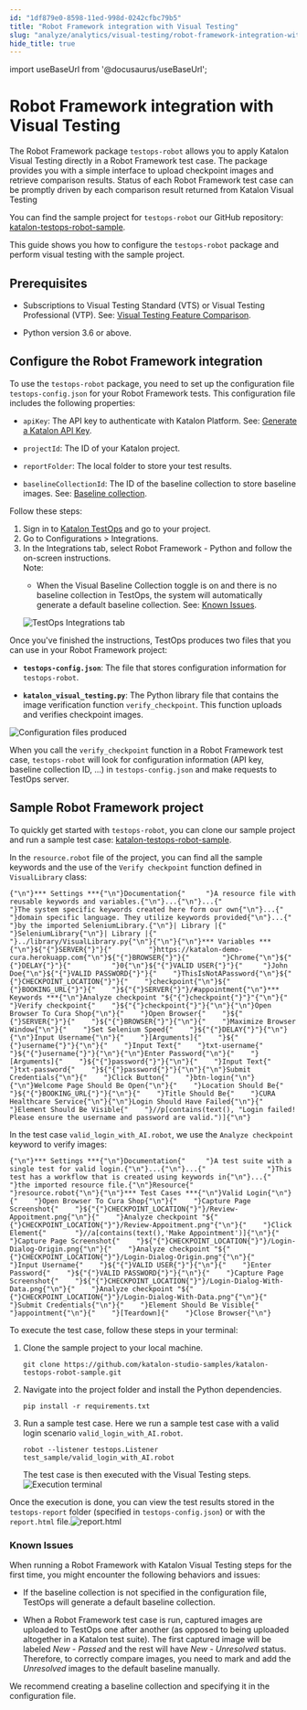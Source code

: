 ```yaml
---
id: "1df879e0-8598-11ed-998d-0242cfbc79b5"
title: "Robot Framework integration with Visual Testing"
slug: "analyze/analytics/visual-testing/robot-framework-integration-with-visual-testing"
hide_title: true
---
```

import useBaseUrl from '@docusaurus/useBaseUrl';


# <a id="concept-7134" class="anchor_top_offset"/><a id="ariaid-title1" class="anchor_top_offset"/>Robot Framework integration with Visual Testing

<p xmlns="http://www.w3.org/1999/xhtml" className="p">The Robot Framework package <code className="ph codeph">testops-robot</code> allows you to apply Katalon Visual Testing directly in a Robot Framework test case. The package provides you with a simple interface to upload checkpoint images and retrieve comparison results. Status of each Robot Framework test case can be promptly driven by each comparison result returned from Katalon Visual Testing</p> 
<p xmlns="http://www.w3.org/1999/xhtml" className="p">You can find the sample project for <code className="ph codeph">testops-robot</code>  our GitHub repository: <a className="xref j-external-link" href="https://github.com/katalon-studio-samples/katalon-testops-robot-sample" target="_blank">katalon-testops-robot-sample</a>.</p> 
<p xmlns="http://www.w3.org/1999/xhtml" className="p">This guide shows you how to configure the <code className="ph codeph">testops-robot</code> package and perform visual testing with the sample project.</p> 

## Prerequisites

<ul xmlns="http://www.w3.org/1999/xhtml" className="ul"><li className="li"><p className="p">Subscriptions to <span className="ph">Visual Testing Standard (VTS)</span> or <span className="ph">Visual Testing Professional (VTP)</span>. See: <a className="xref" href="/administer/katalon-platform-packages/visual-testing-feature-comparison">Visual Testing Feature Comparison</a>.</p></li><li className="li"><p className="p">Python version 3.6 or above.</p></li></ul> 

## <a id="task-4615" class="anchor_top_offset"/>Configure the Robot Framework integration

<section xmlns="http://www.w3.org/1999/xhtml" className="section context"><div className="p">To use the <code className="ph codeph">testops-robot</code> package, you need to set up the configuration file <code className="ph codeph">testops-config.json</code> for your Robot Framework tests. This configuration file includes the following properties:<ul className="ul"><li className="li"><p className="p"><code className="ph codeph">apiKey</code>: The API key to authenticate with <span className="ph">Katalon Platform</span>. See: <a className="xref" href="/administer/settings/katalon-api-key-in-katalon-testops#id_1">Generate a Katalon API Key</a>.</p></li><li className="li"><p className="p"><code className="ph codeph">projectId</code>: The ID of your Katalon project.</p></li><li className="li"><p className="p"><code className="ph codeph">reportFolder</code>: The local folder to store your test results.</p></li><li className="li"><p className="p"><code className="ph codeph">baselineCollectionId</code>: The ID of the baseline collection to store baseline images. See: <a className="xref" href="/analyze/analytics/visual-testing/baseline-collection">Baseline collection</a>.</p></li></ul></div><p className="p">Follow these steps:</p></section> 
<ol xmlns="http://www.w3.org/1999/xhtml" className="ol steps"><li className="li step stepexpand"><span className="ph cmd">Sign in to <a className="xref j-external-link" href="https://testops.katalon.io/login" target="_blank">Katalon TestOps</a> and go to your project.</span></li><li className="li step stepexpand"><span className="ph cmd">Go to <span className="ph uicontrol">Configurations</span> &gt; <span className="ph uicontrol">Integrations</span>.</span></li><li className="li step stepexpand"><span className="ph cmd">In the <span className="ph uicontrol">Integrations</span> tab, select <span className="ph uicontrol">Robot Framework - Python</span> and follow the on-screen instructions.</span><div className="itemgroup stepxmp"><div className="note note note_note"><span className="note__title">Note:</span> <ul className="ul"><li className="li"><p className="p">When the <span className="ph uicontrol">Visual Baseline Collection</span> toggle is on and there is no baseline collection in <span className="ph">TestOps</span>, the system will automatically generate a default baseline collection. See: <a className="xref" href="/analyze/analytics/visual-testing/robot-framework-integration-with-visual-testing#d8s572cz18zagd9__d8s572cz18zagd9">Known Issues</a>.</p></li></ul></div><img className="image" width={700} src={useBaseUrl("/1eac87a0-8598-11ed-998d-0242cfbc79b5.png")} alt="TestOps Integrations tab" /></div></li></ol> 
<section xmlns="http://www.w3.org/1999/xhtml" className="section result">Once you've finished the instructions, <span className="ph">TestOps</span> produces two files that you can use in your Robot Framework project:<ul className="ul"><li className="li"><p className="p"><strong className="ph b"><code className="ph codeph">testops-config.json</code></strong>: The file that stores configuration information for <code className="ph codeph">testops-robot</code>.</p></li><li className="li"><p className="p"><strong className="ph b"><code className="ph codeph">katalon_visual_testing.py</code></strong>: The Python library file that contains the image verification function <code className="ph codeph">verify_checkpoint</code>. This function uploads and verifies checkpoint images.</p></li></ul><p className="p"><img className="image" width={700} src={useBaseUrl("/1d0e8f10-8598-11ed-998d-0242cfbc79b5.png")} alt="Configuration files produced" /></p><p className="p">When you call the <code className="ph codeph">verify_checkpoint</code> function in a Robot Framework test case, <code className="ph codeph">testops-robot</code> will look for configuration information (API key, baseline collection ID, ...) in <code className="ph codeph">testops-config.json</code> and make requests to <span className="ph">TestOps</span> server.</p> </section> 

## <a id="task-3151" class="anchor_top_offset"/>Sample Robot Framework project

<section xmlns="http://www.w3.org/1999/xhtml" className="section context"><p className="p">To quickly get started with <code className="ph codeph">testops-robot</code>, you can clone our sample project and run a sample test case: <a className="xref j-external-link" href="https://github.com/katalon-studio-samples/katalon-testops-robot-sample" target="_blank">katalon-testops-robot-sample</a>.</p><div className="p">In the <code className="ph codeph">resource.robot</code> file of the project, you can find all the sample keywords and the use of the <code className="ph codeph">Verify checkpoint</code> function defined in <code className="ph codeph">VisualLibrary</code> class:<pre className="pre codeblock"><code>{"\n"}*** Settings ***{"\n"}Documentation{"     "}A resource file with reusable keywords and variables.{"\n"}...{"\n"}...{"               "}The system specific keywords created here form our own{"\n"}...{"               "}domain specific language. They utilize keywords provided{"\n"}...{"               "}by the imported SeleniumLibrary.{"\n"}| Library |{"       "}SeleniumLibrary{"\n"}| Library |{"       "}../library/VisualLibrary.py{"\n"}{"\n"}{"\n"}*** Variables ***{"\n"}${"{"}SERVER{"}"}{"         "}https://katalon-demo-cura.herokuapp.com{"\n"}${"{"}BROWSER{"}"}{"        "}Chrome{"\n"}${"{"}DELAY{"}"}{"          "}0{"\n"}${"{"}VALID USER{"}"}{"     "}John Doe{"\n"}${"{"}VALID PASSWORD{"}"}{"    "}ThisIsNotAPassword{"\n"}${"{"}CHECKPOINT_LOCATION{"}"}{"    "}checkpoint{"\n"}${"{"}BOOKING_URL{"}"}{"    "}${"{"}SERVER{"}"}/#appointment{"\n"}*** Keywords ***{"\n"}Analyze checkpoint "${"{"}checkpoint{"}"}"{"\n"}{"    "}Verify checkpoint{"    "}${"{"}checkpoint{"}"}{"\n"}{"\n"}Open Browser To Cura Shop{"\n"}{"    "}Open Browser{"    "}${"{"}SERVER{"}"}{"    "}${"{"}BROWSER{"}"}{"\n"}{"    "}Maximize Browser Window{"\n"}{"    "}Set Selenium Speed{"    "}${"{"}DELAY{"}"}{"\n"}{"\n"}Input Username{"\n"}{"    "}[Arguments]{"    "}${"{"}username{"}"}{"\n"}{"    "}Input Text{"    "}txt-username{"    "}${"{"}username{"}"}{"\n"}{"\n"}Enter Password{"\n"}{"    "}[Arguments]{"    "}${"{"}password{"}"}{"\n"}{"    "}Input Text{"    "}txt-password{"    "}${"{"}password{"}"}{"\n"}{"\n"}Submit Credentials{"\n"}{"    "}Click Button{"    "}btn-login{"\n"}{"\n"}Welcome Page Should Be Open{"\n"}{"    "}Location Should Be{"    "}${"{"}BOOKING_URL{"}"}{"\n"}{"    "}Title Should Be{"    "}CURA Healthcare Service{"\n"}{"\n"}Login Should Have Failed{"\n"}{"    "}Element Should Be Visible{"    "}//p[contains(text(), "Login failed! Please ensure the username and password are valid.")]{"\n"}</code></pre></div><div className="p">In the test case <code className="ph codeph">valid_login_with_AI.robot</code>, we use the <code className="ph codeph">Analyze checkpoint</code> keyword to verify images:<pre className="pre codeblock"><code>{"\n"}*** Settings ***{"\n"}Documentation{"     "}A test suite with a single test for valid login.{"\n"}...{"\n"}...{"               "}This test has a workflow that is created using keywords in{"\n"}...{"               "}the imported resource file.{"\n"}Resource{"          "}resource.robot{"\n"}{"\n"}*** Test Cases ***{"\n"}Valid Login{"\n"}{"    "}Open Browser To Cura Shop{"\n"}{"    "}Capture Page Screenshot{"    "}${"{"}CHECKPOINT_LOCATION{"}"}/Review-Appoitment.png{"\n"}{"    "}Analyze checkpoint "${"{"}CHECKPOINT_LOCATION{"}"}/Review-Appoitment.png"{"\n"}{"    "}Click Element{"       "}//a[contains(text(),'Make Appointment')]{"\n"}{"    "}Capture Page Screenshot{"    "}${"{"}CHECKPOINT_LOCATION{"}"}/Login-Dialog-Origin.png{"\n"}{"    "}Analyze checkpoint "${"{"}CHECKPOINT_LOCATION{"}"}/Login-Dialog-Origin.png"{"\n"}{"    "}Input Username{"    "}${"{"}VALID USER{"}"}{"\n"}{"    "}Enter Password{"    "}${"{"}VALID PASSWORD{"}"}{"\n"}{"    "}Capture Page Screenshot{"    "}${"{"}CHECKPOINT_LOCATION{"}"}/Login-Dialog-With-Data.png{"\n"}{"    "}Analyze checkpoint "${"{"}CHECKPOINT_LOCATION{"}"}/Login-Dialog-With-Data.png"{"\n"}{"    "}Submit Credentials{"\n"}{"    "}Element Should Be Visible{"  "}appointment{"\n"}{"    "}[Teardown]{"    "}Close Browser{"\n"}</code></pre></div><p className="p">To execute the test case, follow these steps in your terminal:</p></section> 
<ol xmlns="http://www.w3.org/1999/xhtml" className="ol steps"><li className="li step stepexpand"><span className="ph cmd">Clone the sample project to your local machine.</span><div className="itemgroup stepxmp"><pre className="pre codeblock"><code>git clone https://github.com/katalon-studio-samples/katalon-testops-robot-sample.git</code></pre></div></li><li className="li step stepexpand"><span className="ph cmd">Navigate into the project folder and install the Python dependencies.</span><div className="itemgroup stepxmp"><pre className="pre codeblock"><code>pip install -r requirements.txt</code></pre></div></li><li className="li step stepexpand"><span className="ph cmd">Run a sample test case. Here we run a sample test case with a valid login scenario <code className="ph codeph">valid_login_with_AI.robot</code>.</span><div className="itemgroup stepxmp"><pre className="pre codeblock"><code>robot --listener testops.Listener test_sample/valid_login_with_AI.robot</code></pre><p className="p">The test case is then executed with the Visual Testing steps.<img className="image" width={600} src={useBaseUrl("/1f8d71c0-8598-11ed-998d-0242cfbc79b5.png")} alt="Execution terminal" /></p></div></li></ol> 
<section xmlns="http://www.w3.org/1999/xhtml" className="section result"><p className="p">Once the execution is done, you can view the test results stored in the <code className="ph codeph">testops-report</code> folder (specified in <code className="ph codeph">testops-config.json</code>) or with the <code className="ph codeph">report.html</code> file.<img className="image" width={700} src={useBaseUrl("/203e4b30-8598-11ed-998d-0242cfbc79b5.png")} alt="report.html" /></p></section> 

### <a id="d8s572cz18zagd9" class="anchor_top_offset"/>Known Issues

<div xmlns="http://www.w3.org/1999/xhtml" className="p">When running a Robot Framework with Katalon Visual Testing steps for the first time, you might encounter the following behaviors and issues:<ul className="ul"><li className="li"><p className="p">If the baseline collection is not specified in the configuration file, <span className="ph">TestOps</span> will generate a default baseline collection.</p></li><li className="li"><p className="p">When a Robot Framework test case is run, captured images are uploaded to <span className="ph">TestOps</span> one after another (as opposed to being uploaded altogether in a Katalon test suite). The first captured image will be labeled <em className="ph i">New - Passed</em> and the rest will have <em className="ph i">New - Unresolved</em> status. Therefore, to correctly compare images, you need to mark and add the <em className="ph i">Unresolved</em> images to the default baseline manually. </p></li></ul></div>
<p xmlns="http://www.w3.org/1999/xhtml" className="p">We recommend creating a baseline collection and specifying it in the configuration file.</p> 

